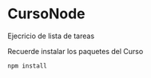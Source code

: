 # CursoNode

Ejecricio de lista de tareas

Recuerde instalar los paquetes del Curso

``` bash
npm install
```
